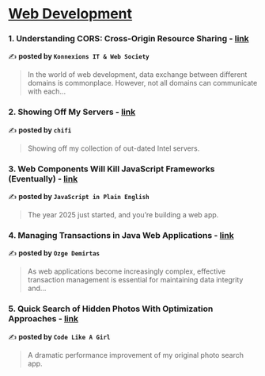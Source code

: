 
<h1><a href=https://medium.com/tag/web-development/recommended target="_blank" rel="noopener noreferrer">Web Development</a></h1>
<h3>1. Understanding CORS: Cross-Origin Resource Sharing - <a href="https://medium.com/@kiit-konnexions/understanding-cors-cross-origin-resource-sharing-7b88419491d4" target="_blank" rel="noopener noreferrer">link</a></h3>

✍️ **posted by `Konnexions IT & Web Society`**

<blockquote>In the world of web development, data exchange between different domains is commonplace. However, not all domains can communicate with each…</blockquote>

<h3>2. Showing Off My Servers - <a href="https://medium.com/chifi-media/showing-off-my-servers-bb3eb0884302" target="_blank" rel="noopener noreferrer">link</a></h3>

✍️ **posted by `chifi`**

<blockquote>Showing off my collection of out-dated Intel servers.</blockquote>

<h3>3. Web Components Will Kill JavaScript Frameworks (Eventually) - <a href="https://medium.com/javascript-in-plain-english/web-components-will-kill-javascript-frameworks-eventually-c8ea56222e7b" target="_blank" rel="noopener noreferrer">link</a></h3>

✍️ **posted by `JavaScript in Plain English`**

<blockquote>The year 2025 just started, and you’re building a web app.</blockquote>

<h3>4. Managing Transactions in Java Web Applications - <a href="https://medium.com/@ozged/managing-transactions-in-java-web-applications-17730380c6b0" target="_blank" rel="noopener noreferrer">link</a></h3>

✍️ **posted by `Ozge Demirtas`**

<blockquote>As web applications become increasingly complex, effective transaction management is essential for maintaining data integrity and…</blockquote>

<h3>5. Quick Search of Hidden Photos With Optimization Approaches - <a href="https://medium.com/code-like-a-girl/quick-search-of-hidden-photos-with-optimization-approaches-57dcdbbc90be" target="_blank" rel="noopener noreferrer">link</a></h3>

✍️ **posted by `Code Like A Girl`**

<blockquote>A dramatic performance improvement of my original photo search app.</blockquote>

